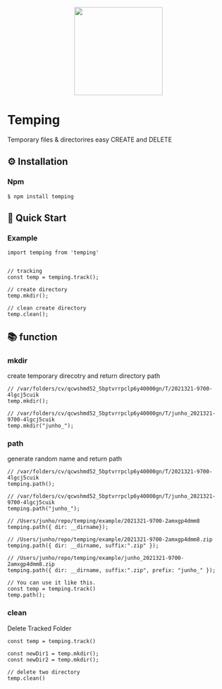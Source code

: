 <p align="center"><img width="200" src="https://junho2343.github.io/image/temping_logo.jpg"/></p>


# Temping
Temporary files & directorires easy CREATE and DELETE

## :gear: Installation

### Npm

```
$ npm install temping
```

## :runner: Quick Start

### Example

```
import temping from 'temping'


// tracking
const temp = temping.track();

// create directory 
temp.mkdir();

// clean create directory
temp.clean();
```


## :books: function 

### mkdir
create temporary direcotry and return directory path
```
// /var/folders/cv/qcwshmd52_5bptvrrpclp6y40000gn/T/2021321-9700-4lgcj5cuik
temp.mkdir(); 

// /var/folders/cv/qcwshmd52_5bptvrrpclp6y40000gn/T/junho_2021321-9700-4lgcj5cuik
temp.mkdir("junho_"); 
```


### path
generate random name and return path
```
// /var/folders/cv/qcwshmd52_5bptvrrpclp6y40000gn/T/2021321-9700-4lgcj5cuik
temping.path();

// /var/folders/cv/qcwshmd52_5bptvrrpclp6y40000gn/T/junho_2021321-9700-4lgcj5cuik
temping.path("junho_"); 

// /Users/junho/repo/temping/example/2021321-9700-2amxgp4dmm8
temping.path({ dir: __dirname});

// /Users/junho/repo/temping/example/2021321-9700-2amxgp4dmm8.zip
temping.path({ dir: __dirname, suffix:".zip" });

// /Users/junho/repo/temping/example/junho_2021321-9700-2amxgp4dmm8.zip
temping.path({ dir: __dirname, suffix:".zip", prefix: "junho_" });

// You can use it like this.
const temp = temping.track()
temp.path();
```

### clean
Delete Tracked Folder
```
const temp = temping.track()

const newDir1 = temp.mkdir();
const newDir2 = temp.mkdir();

// delete two directory
temp.clean()

```

